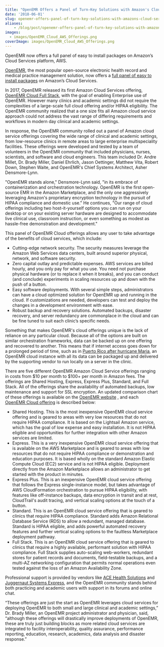 ```yaml
---
title: "OpenEMR Offers a Panel of Turn-Key Solutions with Amazon's Cloud Services"
date: '2018-06-01'
slug: openemr-offers-panel-of-turn-key-solutions-with-amazons-cloud-services
aliases:
    - /blog/post/openemr-offers-panel-of-turn-key-solutions-with-amazons-cloud-services
images:
  - images/OpenEMR_Cloud_AWS_Offerings.png
coverImage: images/OpenEMR_Cloud_AWS_Offerings.png
---
```

OpenEMR now offers a full panel of easy to install packages on Amazon’s Cloud Services platform, AWS.
<!--more-->

[OpenEMR](https://www.open-emr.org), the most popular open-source electronic health record and medical practice management solution, now offers a [full panel of easy to install packages](https://www.open-emr.org/wiki/index.php/AWS_Cloud_Packages_Comparison) on Amazon’s Cloud Services.

In 2017, OpenEMR released its first Amazon Cloud Services offering, [OpenEMR Cloud Full Stack](https://www.open-emr.org/blog/post/openemr-announces-initial-availability-of-openemr-cloud-on-aws/), with the goal of enabling Enterprise use of OpenEMR.  However many clinics and academic settings did not require the complexities of a large-scale full cloud offering and/or HIPAA eligibility.  The OpenEMR community realized that a one size fits all Amazon cloud service approach could not address the vast range of differing requirements and workflows in modern day clinical and academic settings.

In response, the OpenEMR community rolled out a panel of Amazon cloud service offerings covering the wide range of clinical and academic settings, from low-resource clinics in remote areas to large enterprise multispeciality facilities. These offerings were developed and tested by a team of volunteers in the OpenEMR community that included physicians, nurses, scientists, and software and cloud engineers. This team included Dr. Andre Millet, Dr. Brady Miller, Daniel Ehrlich, Jason Oettinger, Matthew Vita, Robert Down, Stephen Waite, and OpenEMR's Chief Systems Architect, Asher Densmore-Lynn.

"OpenEMR stands alone," Densmore-Lynn said, "in its embrace of containerization and orchestration technology. OpenEMR is the first open-source EMR in the Amazon Marketplace, and the only one aggressively leveraging Amazon's proprietary encryption technology in the pursuit of HIPAA compliance and domestic use." He continues, "Our range of cloud offerings including two host-it-yourself options you can run on your desktop or on your existing server hardware are designed to accommodate live clinical use, classroom instruction, or even something as modest as hassle-free demonstration and development."

This panel of OpenEMR Cloud offerings allows any user to take advantage of the benefits of cloud services, which include:

- Cutting-edge network security. The security measures leverage the Amazon Web Services data centers, built around superior physical, network, and software security. 
- Zero capital outlay and predictable expenses. AWS services are billed hourly, and you only pay for what you use. You need not purchase physical hardware (or to replace it when it breaks), and you can conduct (and conclude) experiments in scaling resources up and down with the push of a button.
- Easy software deployments. With several simple steps, administrators can have a cloud optimized solution for OpenEMR up and running in the cloud. If customizations are needed, developers can test and deploy the changes in a development environment with ease.
- Robust backup and recovery solutions. Automated backups, disaster recovery, and server redundancy are commonplace in the cloud and can be fine tuned to suit each clinic’s specific needs. 

Something that makes OpenEMR's cloud offerings unique is the lack of reliance on any particular cloud. Because all of the options are built on similar orchestration frameworks, data can be backed up on one offering and recovered to another. This means that if internet access goes down for a prolonged period of time, such as in [Puerto Rico after hurricane Maria](https://www.open-emr.org/blog/post/hurricane-maria-puerto-rico-openemr-success/), an OpenEMR cloud instance with all its data can be packaged up and delivered by the supporting vendor to run locally on a server in the clinic.

There are five different OpenEMR Amazon Cloud Service offerings ranging in costs from $10 per month to $100+ per month in Amazon fees. The offerings are Shared Hosting, Express, Express Plus, Standard, and Full Stack. All of the offerings share the availability of automated backups, low maintenance and support for SSL encryption. An updated comparison chart of these offerings is available on the [OpenEMR website](https://www.open-emr.org/wiki/index.php/AWS_Cloud_Packages_Comparison) , and each [OpenEMR Cloud offering](https://www.open-emr.org/wiki/index.php/OpenEMR_Downloads#AWS_Cloud) is described below:

- Shared Hosting. This is the most inexpensive OpenEMR cloud service offering and is geared to areas with very low resources that do not require HIPAA compliance. It is based on the Lightsail Amazon service, which has the goal of low expense and easy installation. It is not HIPAA eligible and opportunities for further integration with other Amazon services are limited.
- Express. This is a very inexpensive OpenEMR cloud service offering that is available on the AWS Marketplace and is geared to areas with low resources that do not require HIPAA compliance or demonstration and education purposes. It is based wholly on the standard Amazon Elastic Compute Cloud (EC2) service and is not HIPAA eligible. Deployment directly from the Amazon Marketplace allows an administrator to get started with the product in minutes.
- Express Plus. This is an inexpensive OpenEMR cloud service offering that follows the Express single-instance model, but takes advantage of AWS CloudFormation orchestration to pursue HIPAA eligibility, with features like off-instance backups, data encryption in transit and at rest, CloudTrail's audit tracing, and vertical scaling options at the touch of a button.
- Standard. This is an OpenEMR cloud service offering that is geared to clinics that require HIPAA compliance. Standard adds Amazon Relational Database Service (RDS) to allow a redundant, managed database. Standard is HIPAA eligible, and adds powerful automated recovery features and further vertical scaling options to the faultless Marketplace deployment pathway.
- Full Stack. This is an OpenEMR cloud service offering that is geared to clinics that require a highly available, performant solution with HIPAA compliance. Full Stack supplies auto-scaling web-workers, redundant stores for patient records and documents, field-testable backups, and a multi-AZ networking configuration that permits normal operations even tested against the loss of an Amazon Availability Zone.

Professional support is provided by vendors like [ACE Health Solutions](https://www.open-emr.org/wiki/index.php/Professional_Support#ACE_Health_Solutions) and [Juggernaut Systems Express](https://www.open-emr.org/wiki/index.php/Professional_Support#Juggernaut_Systems_Express), and the OpenEMR community stands behind both practicing and academic users with support in its forums and online chat.

“These offerings are just the start as OpenEMR leverages cloud services for deploying OpenEMR to both small and large clinical and academic settings,” Dr. Brady Miller, an OpenEMR project administrator and physician, said, “although these offerings will drastically improve deployments of OpenEMR, these are truly just building blocks as more related cloud services are integrated to facility interoperability, quality assurance, performance reporting, education, research, academics, data analysis and disaster response.”
